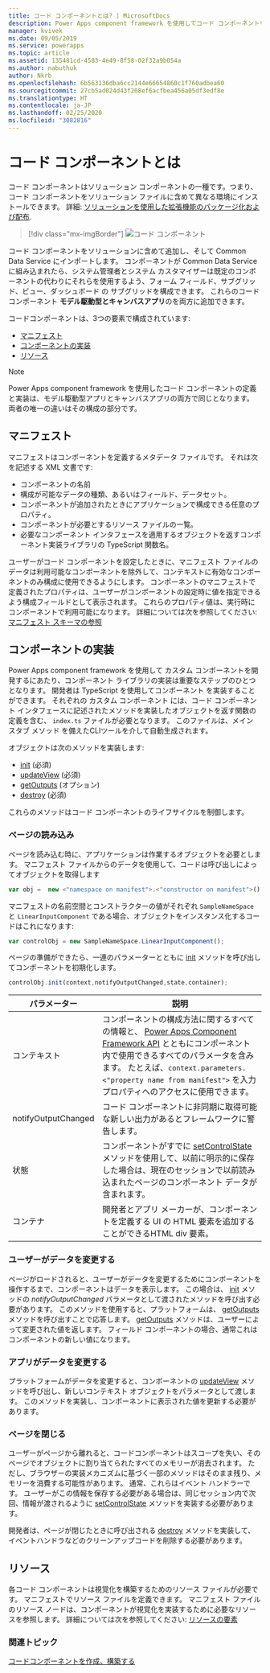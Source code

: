 ```yaml
---
title: コード コンポーネントとは? | MicrosoftDocs
description: Power Apps component framework を使用してコード コンポーネントを作成し、フォーム、ビュー、ダッシュボードでデータを表示して作業する高度なユーザー エクスペリエンスを提供します。
manager: kvivek
ms.date: 09/05/2019
ms.service: powerapps
ms.topic: article
ms.assetid: 135481cd-4583-4e49-8f58-02f32a9b054a
ms.author: nabuthuk
author: Nkrb
ms.openlocfilehash: 6b563136dba6cc2144e66654860c1f760adbea60
ms.sourcegitcommit: 27cb5ad024d43f208ef6acfbea456a05df3edf8e
ms.translationtype: HT
ms.contentlocale: ja-JP
ms.lasthandoff: 02/25/2020
ms.locfileid: "3082816"
---
```

# <a name="what-are-code-components"></a>コード コンポーネントとは

コード コンポーネントはソリューション コンポーネントの一種です。つまり、コード コンポーネントをソリューション ファイルに含めて異なる環境にインストールできます。 詳細: [ソリューションを使用した拡張機能のパッケージ化および配布](https://docs.microsoft.com/dynamics365/customer-engagement/developer/package-distribute-extensions-use-solutions).

> [!div class="mx-imgBorder"] 
> ![コード コンポーネント](media/code-components.gif "コード コンポーネント")

コード コンポーネントをソリューションに含めて追加し、そして Common Data Service にインポートします。 コンポーネントが Common Data Service に組み込まれたら、システム管理者とシステム カスタマイザーは既定のコンポーネントの代わりにそれらを使用するよう、フォーム フィールド、サブグリッド、ビュー、ダッシュボード の サブグリッドを構成できます。 これらのコードコンポーネント **モデル駆動型とキャンバスアプリ**のを両方に追加できます。 

コードコンポーネントは、3つの要素で構成されています:

- [マニフェスト](#manifest)
- [コンポーネントの実装](#component-implementation)
- [リソース](#resources)

> [!NOTE]
> Power Apps component framework を使用したコード コンポーネントの定義と実装は、モデル駆動型アプリとキャンバスアプリの両方で同じとなります。 両者の唯一の違いはその構成の部分です。 

## <a name="manifest"></a>マニフェスト

マニフェストはコンポーネントを定義するメタデータ ファイルです。 それは次を記述する XML 文書です:

- コンポーネントの名前
- 構成が可能なデータの種類、あるいはフィールド、データセット。
- コンポーネントが追加されたときにアプリケーションで構成できる任意のプロパティ。
- コンポーネントが必要とするリソース ファイルの一覧。 
- 必要なコンポーネント インタフェースを適用するオブジェクトを返すコンポーネント実装ライブラリの TypeScript 関数名。

ユーザーがコード コンポーネントを設定したときに、マニフェスト ファイルのデータは利用可能なコンポーネントを除外して、コンテキストに有効なコンポーネントのみ構成に使用できるようにします。 コンポーネントのマニフェストで定義されたプロパティは、ユーザーがコンポーネントの設定時に値を指定できるよう構成フィールドとして表示されます。 これらのプロパティ値は、実行時にコンポーネントで利用可能になります。 詳細については次を参照してください: [マニフェスト スキーマの参照](manifest-schema-reference/index.md)

## <a name="component-implementation"></a>コンポーネントの実装

Power Apps component framework を使用して カスタム コンポーネントを開発するにあたり、コンポーネント ライブラリの実装は重要なステップのひとつとなります。 開発者は TypeScript を使用してコンポーネント を実装することができます。 それぞれの カスタム コンポーネント には、コード コンポーネント インタフェースに記述されたメソッドを実装したオブジェクトを返す関数の定義を含む、 `index.ts` ファイルが必要となります。 このファイルは、メイン スタブ メソッド を備えたCLIツールを介して自動生成されます。

オブジェクトは次のメソッドを実装します:

- [init](reference/control/init.md) (必須)
- [updateView](reference/control/updateview.md) (必須)
- [getOutputs](reference/control/getoutputs.md) (オプション)
- [destroy](reference/control/destroy.md) (必須)

これらのメソッドはコード コンポーネントのライフサイクルを制御します。

### <a name="page-load"></a>ページの読み込み

ページを読み込む時に、アプリケーションは作業するオブジェクトを必要とします。 マニフェスト ファイルからのデータを使用して、コードは呼び出しによってオブジェクトを取得します

```js
var obj =  new <"namespace on manifest">.<"constructor on manifest">();
```

マニフェストの名前空間とコンストラクターの値がそれぞれ `SampleNameSpace` と `LinearInputComponent` である場合、オブジェクトをインスタンス化するコードはこれになります:

```js
var controlObj = new SampleNameSpace.LinearInputComponent();
```

ページの準備ができたら、一連のパラメーターとともに [init](reference/control/init.md) メソッドを呼び出してコンポーネントを初期化します。

```js
controlObj.init(context,notifyOutputChanged,state,container);
```

|パラメーター|説明|
|---|---|
|コンテキスト| コンポーネントの構成方法に関するすべての情報と、 [Power Apps Component Framework API](reference/index.md) とともにコンポーネント内で使用できるすべてのパラメータを含みます。 たとえば、`context.parameters.<"property name from manifest">` を入力プロパティへのアクセスに使用できます。|
|notifyOutputChanged |コード コンポーネントに非同期に取得可能な新しい出力があるとフレームワークに警告します。|
|状態|コンポーネントがすでに [setControlState](reference/mode/setcontrolstate.md) メソッドを使用して、以前に明示的に保存した場合は、現在のセッションで以前読み込まれたページのコンポーネント データが含まれます。|
|コンテナ|開発者とアプリ メーカーが、コンポーネントを定義する UI の HTML 要素を追加することができるHTML div 要素。|

### <a name="user-changes-data"></a>ユーザーがデータを変更する

ページがロードされると、ユーザーがデータを変更するためにコンポーネントを操作するまで、コンポーネントはデータを表示します。 この場合は、 [init](reference/control/init.md) メソッドの *notifyOutputChanged* パラメータとして渡されたメソッドを呼び出す必要があります。 このメソッドを使用すると、プラットフォームは、 [getOutputs](reference/control/getoutputs.md) メソッドを呼び出すことで応答します。 [getOutputs](reference/control/getoutputs.md) メソッドは、ユーザーによって変更された値を返します。 フィールド コンポーネントの場合、通常これはコンポーネントの新しい値になります。

### <a name="app-changes-data"></a>アプリがデータを変更する

プラットフォームがデータを変更すると、コンポーネントの [updateView](reference/control/updateview.md) メソッドを呼び出し、新しいコンテキスト オブジェクトをパラメータとして渡します。 このメソッドを実装し、コンポーネントに表示された値を更新する必要があります。

### <a name="page-close"></a>ページを閉じる

ユーザーがページから離れると、コードコンポーネントはスコープを失い、そのページでオブジェクトに割り当てられたすべてのメモリーが消去されます。 ただし、ブラウザーの実装メカニズムに基づく一部のメソッドはそのまま残り、メモリーを消費する可能性があります。 通常、これらはイベント ハンドラーです。 ユーザーがこの情報を保存する必要がある場合は、同じセッション内で次回、情報が渡されるように [setControlState](reference/mode/setcontrolstate.md) メソッドを実装する必要があります。

開発者は、ページが閉じたときに呼び出される [destroy](reference/control/destroy.md) メソッドを実装して、イベントハンドラなどのクリーンアップコードを削除する必要があります。

## <a name="resources"></a>リソース

各コード コンポーネントは視覚化を構築するためのリソース ファイルが必要です。 マニフェストでリソース ファイルを定義できます。 マニフェスト ファイルのリソース ノードは、コンポーネントが視覚化を実装するために必要なリソースを参照します。 詳細については次を参照してください: [リソースの要素](manifest-schema-reference/resources.md)

### <a name="related-topics"></a>関連トピック

[コードコンポーネントを作成、構築する](create-custom-controls-using-pcf.md)
